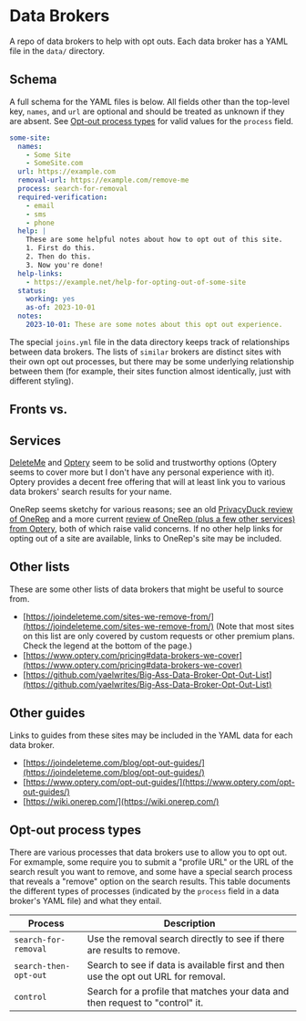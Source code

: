 # Data Brokers

A repo of data brokers to help with opt outs. Each data broker has a YAML file in the `data/` directory.

## Schema

A full schema for the YAML files is below. All fields other than the top-level key, `names`, and `url` are optional and should be treated as unknown if they are absent. See [Opt-out process types](#opt-out-process-types) for valid values for the `process` field.

```yaml
some-site:
  names:
    - Some Site
    - SomeSite.com
  url: https://example.com
  removal-url: https://example.com/remove-me
  process: search-for-removal
  required-verification:
    - email
    - sms
    - phone
  help: |
    These are some helpful notes about how to opt out of this site.
    1. First do this.
    2. Then do this.
    3. Now you're done!
  help-links:
    - https://example.net/help-for-opting-out-of-some-site
  status:
    working: yes
    as-of: 2023-10-01
  notes:
    2023-10-01: These are some notes about this opt out experience.
```

The special `joins.yml` file in the data directory keeps track of relationships between data brokers. The lists of `similar` brokers are distinct sites with their own opt out processes, but there may be some underlying relationship between them (for example, their sites function almost identically, just with different styling).

## Fronts vs. 

## Services

[DeleteMe](https://joindeleteme.com/) and [Optery](https://www.optery.com/) seem to be solid and trustworthy options (Optery seems to cover more but I don't have any personal experience with it). Optery provides a decent free offering that will at least link you to various data brokers' search results for your name.

OneRep seems sketchy for various reasons; see an old [PrivacyDuck review of OneRep](https://web.archive.org/web/20210727095131/https://www.privacyduck.com/comparisons/privacyduck-vs-onerep-com-the-eastern-european-privacy-company/) and a more current [review of OneRep (plus a few other services) from Optery](https://www.optery.com/can-we-trust-onerep-helloprivacy-dataseal-and-brandyourself/), both of which raise valid concerns. If no other help links for opting out of a site are available, links to OneRep's site may be included.

## Other lists

These are some other lists of data brokers that might be useful to source from.

* [https://joindeleteme.com/sites-we-remove-from/](https://joindeleteme.com/sites-we-remove-from/) (Note that most sites on this list are only covered by custom requests or other premium plans. Check the legend at the bottom of the page.)
* [https://www.optery.com/pricing#data-brokers-we-cover](https://www.optery.com/pricing#data-brokers-we-cover)
* [https://github.com/yaelwrites/Big-Ass-Data-Broker-Opt-Out-List](https://github.com/yaelwrites/Big-Ass-Data-Broker-Opt-Out-List)

## Other guides

Links to guides from these sites may be included in the YAML data for each data broker.

* [https://joindeleteme.com/blog/opt-out-guides/](https://joindeleteme.com/blog/opt-out-guides/)
* [https://www.optery.com/opt-out-guides/](https://www.optery.com/opt-out-guides/)
* [https://wiki.onerep.com/](https://wiki.onerep.com/)

## Opt-out process types

There are various processes that data brokers use to allow you to opt out. For exmample, some require you to submit a "profile URL" or the URL of the search result you want to remove, and some have a special search process that reveals a "remove" option on the search results. This table documents the different types of processes (indicated by the `process` field in a data broker's YAML file) and what they entail.

| Process | Description |
| ------- | ----------- |
| `search-for-removal` | Use the removal search directly to see if there are results to remove. |
| `search-then-opt-out` | Search to see if data is available first and then use the opt out URL for removal. |
| `control` | Search for a profile that matches your data and then request to "control" it. |

